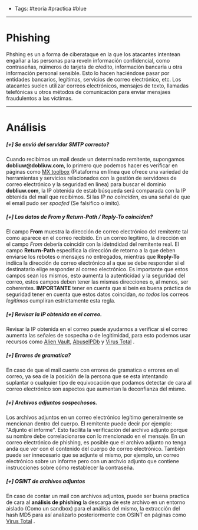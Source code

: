 - Tags: #teoria #practica #blue 
- ------
# Phishing

Phshing es un a forma de ciberataque en la que los atacantes intentean engañar a las personas para reveln información confidencial, como contraseñas, núimeros de tarjeta de cŕedito, información bancaria u otra información personal sensible. Esto lo hacen haciéndose pasar por entidades bancarios, legítimas, servicios de correo electrónico, etc.
Los atacantes suelen utilizar correos electrónicos, mensajes de texto, llamadas telefónicas u otros métodos de comunicación para enviar mensjaes fraudulentos a las víctimas.

-----
# Análisis 
##### **\[+]** Se envió del servidor SMTP correcto? 
Cuando recibimos un mail desde un determinado remitente, supongamos **dobliuw\@dobliuw.com**, lo primero que podemos hacer es verificar en páginas como [MX toolbox](https://mxtoolbox.com/SuperTool.aspx) (Plataforma en línea que ofrece una variedad de herramientas y servicios relacionados con la gestión de servidores de correo electrónico y la seguridad en línea) para buscar el dominio **dobliuw.com**, la IP obtenida de estab búsqueda será comparada con la IP obtenida del mail que recibimos.
Si las IP *no coinciden*, es una señal de que el email pudo ser *spoofed* (Se falsifico o imito). 

##### **\[+]** Los datos de *From* y *Return-Path / Reply-To* coinciden?
El campo **From** muestra la dirección de correo electrónico del remitente tal como aparece en el correo recibido. En un correo legítimo, la dirección en el campo *From* debería coincidir con la idetndidad del remitente real.
El campo **Return-Path** especifica la dirección de retorno a la que deben enviarse los rebotes o mensajes no entregados, mientras que **Reply-To** indiica la dirección de correo electrónico al a que se debe responder si el destinatario elige responder al correo electrónico.
Es importante que estos campos sean los mismos, esto aumenta la autenticidad y la seguridad del correo, estos campos deben tener las mismas direcciones o, al menos, ser coherentes. **IMPORTANTE** tener en cuenta que si bein es buena práctica de seguridad tener en cuenta que estos datos coincidan, *no todos* los correos *legítimos* cumpliran estrictamente esta regla.

##### **\[+]** Revisar la *IP* obtenida en el correo.
Revisar la IP obtenida en el correo puede ayudarnos a verificar si el correo aumenta las señales de sospecha o de legitimidad, para esto podemos usar recursos como [Alien Vault](https://otx.alienvault.com/),  [AbuseIPDb](https://otx.alienvault.com/) y [Virus Total](https://www.virustotal.com) .

##### **\[+]** Errores de gramatica?
En caso de que el mail cuente con errores de gramatica o errores en el correo, ya sea de la posición de la persona que se esta intentando suplantar o cualquier tipo de equivocación que podamos detectar de cara al correo electrónico son aspectos que aumentan la deconfianza del mismo.

##### **\[+]** Archivos adjuntos sospechosos.
Los archivos adjuntos en un correo electrónico legítimo generalmente se mencionan dentro del cuerpo. El remitente puede decir por ejemplo: "Adjunto el informe". Esto facilita la verificación del archivo adjunto porque su nombre debe correlacionarse con lo mencionado en el mensaje.
En un correo electrónico de phishing, es posible que el archivo adjunto no tenga anda que ver con el contenido del cuerpo de correo electrónico. También puede ser innecesario que se adjunte el mismo, por ejemplo, un correo electrónico sobre un informe pero con un archvio adjunto que contiene instrucciones sobre cómo restablecer la contraseña.

##### **\[+]** OSINT de archivos adjuntos
En caso de contar un mail con archivos adjuntos, puede ser buena practica de cara al **análisis de phishing** la descarga de este archivo en un entorno aislado (Como un sandbox) para el análisis del mismo, la extracción del hash MD5 para así analizarlo posteriormente con OSINT en páginas como [Virus Total](https://www.virustotal.com) .